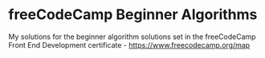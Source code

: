 # freeCodeCamp Beginner Algorithms

My solutions for the beginner algorithm solutions set in the freeCodeCamp Front End Development certificate - https://www.freecodecamp.org/map